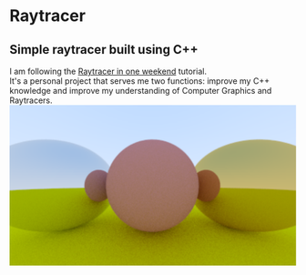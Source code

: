 # Raytracer
## Simple raytracer built using C++
I am following the [Raytracer in one weekend](https://raytracing.github.io/books/RayTracingInOneWeekend.html) tutorial. <br/>
It's a personal project that serves me two functions: improve my C++ knowledge and improve my understanding of Computer Graphics and Raytracers.
![Metallic and Diffuse materials](./res/metallicDiffuse.png)
